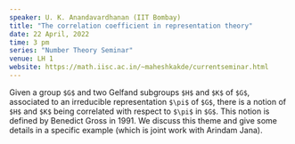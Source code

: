 ```yaml
---
speaker: U. K. Anandavardhanan (IIT Bombay)
title: "The correlation coefficient in representation theory"
date: 22 April, 2022
time: 3 pm
series: "Number Theory Seminar"
venue: LH 1
website: https://math.iisc.ac.in/~maheshkakde/currentseminar.html
---
```


Given a group `$G$` and two Gelfand subgroups `$H$` and `$K$` of `$G$`, associated to an irreducible representation `$\pi$` of `$G$`, there is a notion of `$H$` and `$K$` being correlated with respect to `$\pi$` in `$G$`. This notion is defined by Benedict Gross in 1991. We discuss this theme and give some details in a specific example (which is joint work with Arindam Jana).
